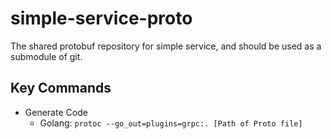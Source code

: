 # simple-service-proto
The shared protobuf repository for simple service, and should be used as a submodule of git.

## Key Commands

- Generate Code
    - Golang: `protoc --go_out=plugins=grpc:. [Path of Proto file]`